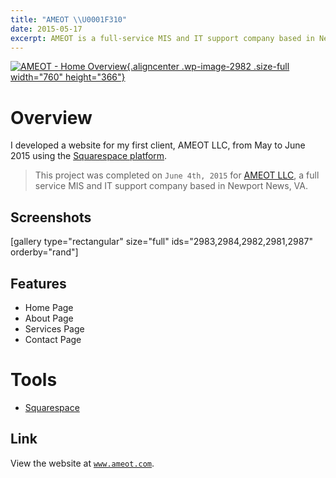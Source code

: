 ```yaml
--- 
title: "AMEOT \\U0001F310"
date: 2015-05-17
excerpt: AMEOT is a full-service MIS and IT support company based in Newport News, VA.
---
```


[![AMEOT - Home
Overview](https://fvcproductions.files.wordpress.com/2015/09/ameot-home-overview.png){.aligncenter
.wp-image-2982 .size-full width="760"
height="366"}](http://www.ameot.com)

Overview
========

I developed a website for my first client, AMEOT LLC, from May to June
2015 using the [Squarespace
platform](http://squarespace.com "Squarespace").

> This project was completed on `June 4th, 2015` for [AMEOT
> LLC](http://www.ameot.com "AMEOT"), a full service MIS and IT support
> company based in Newport News, VA.

Screenshots
-----------

\[gallery type="rectangular" size="full" ids="2983,2984,2982,2981,2987"
orderby="rand"\]

Features
--------

-   Home Page
-   About Page
-   Services Page
-   Contact Page

Tools
=====

-   [Squarespace](http://www.squarespace.com/ "Squarespace")

Link
----

View the website at [`www.ameot.com`](http://www.ameot.com/ "AMEOT").

